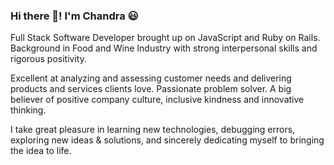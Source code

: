 ### Hi there 👋! I'm Chandra :smiley:
Full Stack Software Developer brought up on JavaScript and Ruby on Rails. Background in Food and Wine Industry with strong interpersonal skills and rigorous positivity.

Excellent at analyzing and assessing customer needs and delivering products and services clients love. Passionate problem solver. A big believer of positive company culture, inclusive kindness and innovative thinking.

I take great pleasure in learning new technologies, debugging errors, exploring new ideas & solutions, and sincerely dedicating myself to bringing the idea to life.

<!--
**iamme24cl/iamme24cl** is a ✨ _special_ ✨ repository because its `README.md` (this file) appears on your GitHub profile.

Here are some ideas to get you started:

- 🔭 I’m currently working on ...
- 🌱 I’m currently learning ...
- 👯 I’m looking to collaborate on ...
- 🤔 I’m looking for help with ...
- 💬 Ask me about ...
- 📫 How to reach me: ...
- 😄 Pronouns: ...
- ⚡ Fun fact: ...
-->
